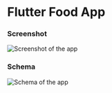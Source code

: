 # Flutter Food App

### Screenshot

![Screenshot of the app](https://i.ibb.co/9rLbn62/foodapp.png)

### Schema

![Schema of the app](https://i.ibb.co/X5G2ggw/autodraw-28-08-2020-14-04-03.png)
